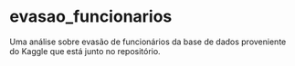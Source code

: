 # evasao_funcionarios
Uma análise sobre evasão de funcionários da base de dados proveniente do Kaggle que está junto no repositório.
